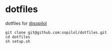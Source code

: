 # dotfiles
dotfiles for [@sopilol](https://github.com/sopilol)

```shell
git clone git@github.com:sopilol/dotfiles.git
cd dotfiles
sh setup.sh
```

